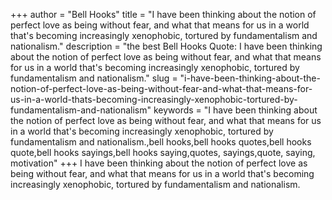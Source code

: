 +++
author = "Bell Hooks"
title = "I have been thinking about the notion of perfect love as being without fear, and what that means for us in a world that's becoming increasingly xenophobic, tortured by fundamentalism and nationalism."
description = "the best Bell Hooks Quote: I have been thinking about the notion of perfect love as being without fear, and what that means for us in a world that's becoming increasingly xenophobic, tortured by fundamentalism and nationalism."
slug = "i-have-been-thinking-about-the-notion-of-perfect-love-as-being-without-fear-and-what-that-means-for-us-in-a-world-thats-becoming-increasingly-xenophobic-tortured-by-fundamentalism-and-nationalism"
keywords = "I have been thinking about the notion of perfect love as being without fear, and what that means for us in a world that's becoming increasingly xenophobic, tortured by fundamentalism and nationalism.,bell hooks,bell hooks quotes,bell hooks quote,bell hooks sayings,bell hooks saying,quotes, sayings,quote, saying, motivation"
+++
I have been thinking about the notion of perfect love as being without fear, and what that means for us in a world that's becoming increasingly xenophobic, tortured by fundamentalism and nationalism.
